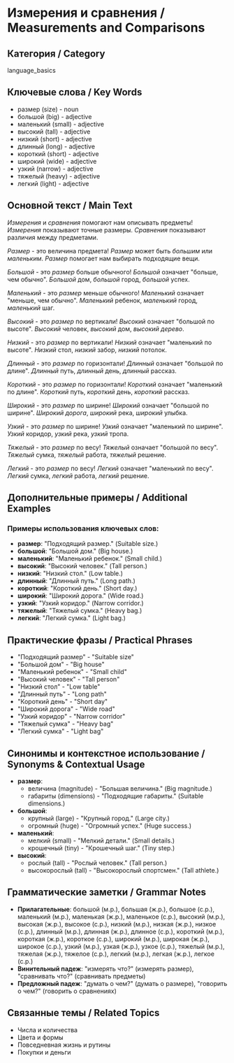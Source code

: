 # Измерения и сравнения / Measurements and Comparisons

## Категория / Category
language_basics


## Ключевые слова / Key Words
- размер (size) - noun
- большой (big) - adjective
- маленький (small) - adjective
- высокий (tall) - adjective
- низкий (short) - adjective
- длинный (long) - adjective
- короткий (short) - adjective
- широкий (wide) - adjective
- узкий (narrow) - adjective
- тяжелый (heavy) - adjective
- легкий (light) - adjective

## Основной текст / Main Text

*Измерения* и *сравнения* помогают нам описывать предметы! *Измерения* показывают точные размеры. *Сравнения* показывают различия между предметами.

*Размер* - это величина предмета! *Размер* может быть *большим* или *маленьким*. *Размер* помогает нам выбирать подходящие вещи.

*Большой* - это *размер* больше обычного! *Большой* означает "больше, чем обычно". *Большой* дом, *большой* город, *большой* успех.

*Маленький* - это *размер* меньше обычного! *Маленький* означает "меньше, чем обычно". *Маленький* ребенок, *маленький* город, *маленький* шаг.

*Высокий* - это *размер* по вертикали! *Высокий* означает "большой по высоте". *Высокий* человек, *высокий* дом, *высокий* *дерево*.

*Низкий* - это *размер* по вертикали! *Низкий* означает "маленький по высоте". *Низкий* стол, *низкий* забор, *низкий* потолок.

*Длинный* - это *размер* по горизонтали! *Длинный* означает "большой по длине". *Длинный* путь, *длинный* день, *длинный* рассказ.

*Короткий* - это *размер* по горизонтали! *Короткий* означает "маленький по длине". *Короткий* путь, *короткий* день, *короткий* рассказ.

*Широкий* - это *размер* по ширине! *Широкий* означает "большой по ширине". *Широкий* *дорога*, *широкий* река, *широкий* улыбка.

*Узкий* - это *размер* по ширине! *Узкий* означает "маленький по ширине". *Узкий* коридор, *узкий* река, *узкий* тропа.

*Тяжелый* - это *размер* по весу! *Тяжелый* означает "большой по весу". *Тяжелый* сумка, *тяжелый* работа, *тяжелый* решение.

*Легкий* - это *размер* по весу! *Легкий* означает "маленький по весу". *Легкий* сумка, *легкий* работа, *легкий* решение.

## Дополнительные примеры / Additional Examples

### Примеры использования ключевых слов:
- **размер**: "Подходящий размер." (Suitable size.)
- **большой**: "Большой дом." (Big house.)
- **маленький**: "Маленький ребенок." (Small child.)
- **высокий**: "Высокий человек." (Tall person.)
- **низкий**: "Низкий стол." (Low table.)
- **длинный**: "Длинный путь." (Long path.)
- **короткий**: "Короткий день." (Short day.)
- **широкий**: "Широкий дорога." (Wide road.)
- **узкий**: "Узкий коридор." (Narrow corridor.)
- **тяжелый**: "Тяжелый сумка." (Heavy bag.)
- **легкий**: "Легкий сумка." (Light bag.)

## Практические фразы / Practical Phrases

- "Подходящий размер" - "Suitable size"
- "Большой дом" - "Big house"
- "Маленький ребенок" - "Small child"
- "Высокий человек" - "Tall person"
- "Низкий стол" - "Low table"
- "Длинный путь" - "Long path"
- "Короткий день" - "Short day"
- "Широкий дорога" - "Wide road"
- "Узкий коридор" - "Narrow corridor"
- "Тяжелый сумка" - "Heavy bag"
- "Легкий сумка" - "Light bag"

## Синонимы и контекстное использование / Synonyms & Contextual Usage

- **размер**: 
  - величина (magnitude) - "Большая величина." (Big magnitude.)
  - габариты (dimensions) - "Подходящие габариты." (Suitable dimensions.)
- **большой**: 
  - крупный (large) - "Крупный город." (Large city.)
  - огромный (huge) - "Огромный успех." (Huge success.)
- **маленький**: 
  - мелкий (small) - "Мелкий детали." (Small details.)
  - крошечный (tiny) - "Крошечный шаг." (Tiny step.)
- **высокий**: 
  - рослый (tall) - "Рослый человек." (Tall person.)
  - высокорослый (tall) - "Высокорослый спортсмен." (Tall athlete.)

## Грамматические заметки / Grammar Notes

- **Прилагательные**: большой (м.р.), большая (ж.р.), большое (с.р.), маленький (м.р.), маленькая (ж.р.), маленькое (с.р.), высокий (м.р.), высокая (ж.р.), высокое (с.р.), низкий (м.р.), низкая (ж.р.), низкое (с.р.), длинный (м.р.), длинная (ж.р.), длинное (с.р.), короткий (м.р.), короткая (ж.р.), короткое (с.р.), широкий (м.р.), широкая (ж.р.), широкое (с.р.), узкий (м.р.), узкая (ж.р.), узкое (с.р.), тяжелый (м.р.), тяжелая (ж.р.), тяжелое (с.р.), легкий (м.р.), легкая (ж.р.), легкое (с.р.)
- **Винительный падеж**: "измерять что?" (измерять размер), "сравнивать что?" (сравнивать предметы)
- **Предложный падеж**: "думать о чем?" (думать о размере), "говорить о чем?" (говорить о сравнениях)

## Связанные темы / Related Topics

- Числа и количества
- Цвета и формы
- Повседневная жизнь и рутины
- Покупки и деньги
